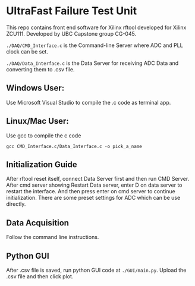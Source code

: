 # UltraFast Failure Test Unit

This repo contains front end software for Xilinx rftool developed for Xilinx ZCU111. Developed by UBC Capstone group CG-045.

`./DAQ/CMD_Interface.c` is the Command-line Server where ADC and PLL clock can be set.

`./DAQ/Data_Interface.c` is the Data Server for receiving ADC Data and converting them to .csv file.

## Windows User:

Use Microsoft Visual Studio to compile the .c code as terminal app.

## Linux/Mac User:

Use gcc to compile the c code

`gcc CMD_Interface.c/Data_Interface.c -o pick_a_name`

## Initialization Guide

After rftool reset itself, connect Data Server first and then run CMD Server. After cmd server showing Restart Data server, enter D on data server to restart the interface. And then press enter on cmd server to continue initialization. There are some preset settings for ADC which can be use directly.

## Data Acquisition

Follow the command line instructions.

## Python GUI

After .csv file is saved, run python GUI code at `./GUI/main.py`. Upload the .csv file and then click plot.
